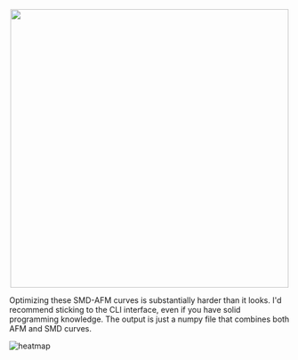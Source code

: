 <div align="center">
  <img src="https://github.com/user-attachments/assets/9f3e511f-5e83-4cc8-ab86-42cb6ad15838" width="500">
</div>

Optimizing these SMD-AFM curves is substantially harder than it looks. I'd recommend sticking to the CLI interface, even if you have solid programming knowledge. The output is just a numpy file that combines both AFM and SMD curves.

![heatmap](https://github.com/user-attachments/assets/1622bb35-0854-4dd2-a957-add0bbe4c886)
